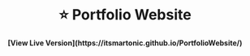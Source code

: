 <h1 align="center">
    <b>⭐ Portfolio Website</b>
</h1>

<p align="center">
    <b>[View Live Version](https://itsmartonic.github.io/PortfolioWebsite/)</b>
</p>
